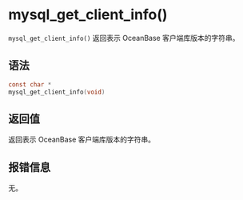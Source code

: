 mysql_get_client_info() 
============================================

`mysql_get_client_info()` 返回表示 OceanBase 客户端库版本的字符串。

语法 
-----------------------

```c
const char *
mysql_get_client_info(void)
```



返回值 
------------------------

返回表示 OceanBase 客户端库版本的字符串。

报错信息 
-------------------------

无。
